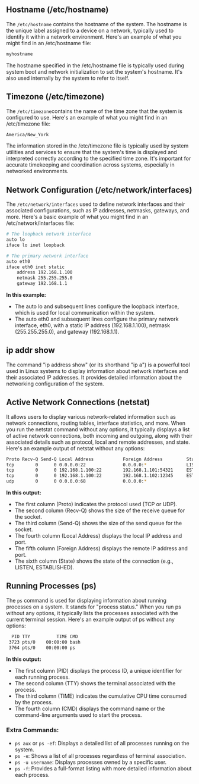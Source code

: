 ## Hostname (/etc/hostname)
The `/etc/hostname` contains the hostname of the system. The hostname is the unique label assigned to a device on a network, typically used to identify it within a network environment. Here's an example of what you might find in an /etc/hostname file:
```bash
myhostname
```
The hostname specified in the /etc/hostname file is typically used during system boot and network initialization to set the system's hostname. It's also used internally by the system to refer to itself.

## Timezone (/etc/timezone)
The `/etc/timezone`contains the name of the time zone that the system is configured to use. Here's an example of what you might find in an /etc/timezone file:
```bash
America/New_York
```
The information stored in the /etc/timezone file is typically used by system utilities and services to ensure that the system's time is displayed and interpreted correctly according to the specified time zone. It's important for accurate timekeeping and coordination across systems, especially in networked environments.

## Network Configuration (/etc/network/interfaces)
The `/etc/network/interfaces` used to define network interfaces and their associated configurations, such as IP addresses, netmasks, gateways, and more. Here's a basic example of what you might find in an /etc/network/interfaces file:
```bash
# The loopback network interface
auto lo
iface lo inet loopback

# The primary network interface
auto eth0
iface eth0 inet static
    address 192.168.1.100
    netmask 255.255.255.0
    gateway 192.168.1.1
```

**In this example:**
- The auto lo and subsequent lines configure the loopback interface, which is used for local communication within the system.
- The auto eth0 and subsequent lines configure the primary network interface, eth0, with a static IP address (192.168.1.100), netmask (255.255.255.0), and gateway (192.168.1.1).

## ip addr show 
The command "ip address show" (or its shorthand "ip a") is a powerful tool used in Linux systems to display information about network interfaces and their associated IP addresses. It provides detailed information about the networking configuration of the system.

## Active Network Connections (netstat)
It allows users to display various network-related information such as network connections, routing tables, interface statistics, and more. When you run the netstat command without any options, it typically displays a list of active network connections, both incoming and outgoing, along with their associated details such as protocol, local and remote addresses, and state. Here's an example output of netstat without any options:
```bash
Proto Recv-Q Send-Q Local Address           Foreign Address         State      
tcp        0      0 0.0.0.0:22              0.0.0.0:*               LISTEN     
tcp        0      0 192.168.1.100:22        192.168.1.101:54321     ESTABLISHED
tcp        0      0 192.168.1.100:22        192.168.1.102:12345     ESTABLISHED
udp        0      0 0.0.0.0:68              0.0.0.0:*                          
```

**In this output:**
- The first column (Proto) indicates the protocol used (TCP or UDP).
- The second column (Recv-Q) shows the size of the receive queue for the socket.
- The third column (Send-Q) shows the size of the send queue for the socket.
- The fourth column (Local Address) displays the local IP address and port.
- The fifth column (Foreign Address) displays the remote IP address and port.
- The sixth column (State) shows the state of the connection (e.g., LISTEN, ESTABLISHED).

## Running Processes (ps)
The `ps` command is used for displaying information about running processes on a system. It stands for "process status." When you run ps without any options, it typically lists the processes associated with the current terminal session. Here's an example output of ps without any options:
```bash
  PID TTY          TIME CMD
 3723 pts/0    00:00:00 bash
 3764 pts/0    00:00:00 ps
```

**In this output:**
- The first column (PID) displays the process ID, a unique identifier for each running process.
- The second column (TTY) shows the terminal associated with the process.
- The third column (TIME) indicates the cumulative CPU time consumed by the process.
- The fourth column (CMD) displays the command name or the command-line arguments used to start the process.

### Extra Commands:
- `ps aux` or `ps -ef`: Displays a detailed list of all processes running on the system.
- `ps -e`: Shows a list of all processes regardless of terminal association.
- `ps -u username`: Displays processes owned by a specific user.
- `ps -f`: Provides a full-format listing with more detailed information about each process.





